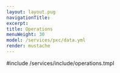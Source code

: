 ```yaml
---
layout: layout.pug
navigationTitle:
excerpt:
title: Operations
menuWeight: 30
model: /services/pxc/data.yml
render: mustache
---
```


#include /services/include/operations.tmpl
